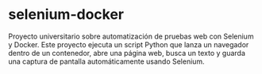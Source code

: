 # selenium-docker
Proyecto universitario sobre automatización de pruebas web con Selenium y Docker. Este proyecto ejecuta un script Python que lanza un navegador dentro de un contenedor, abre una página web, busca un texto y guarda una captura de pantalla automáticamente usando Selenium.
